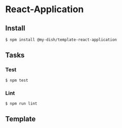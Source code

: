 # React-Application

<!-- travis https://travis-ci.org/ -->
<!-- appveyor https://ci.appveyor.com -->
<!-- codecov https://codecov.io/gh -->
<!-- npm version badge: https://badge.fury.io/ -->

## Install
```
$ npm install @my-dish/template-react-application
```

## Tasks
### Test
```
$ npm test
```

### Lint
```
$ npm run lint
```

## Template
